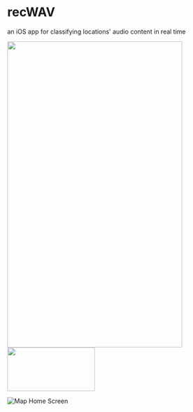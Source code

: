 # recWAV
an iOS app for classifying locations' audio content in real time

<img src="https://github.com/anGie44/recWAV/tree/master/imgs/map-screen.png" height="700" width="400" />
<img src="https://github.com/anGie44/recWAV/tree/master/imgs/requests-screen.png" height="100" width="200" />


![Map Home Screen](/../master/imgs/map-screen.png?raw=true "Optional Title")
